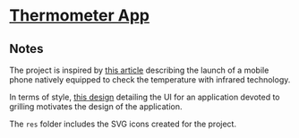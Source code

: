 # [Thermometer App](https://codesandbox.io/s/thermometer-app-h8rho)

## Notes

The project is inspired by [this article](https://www.leparisien.fr/high-tech/honor-lance-un-smartphone-capable-de-prendre-votre-temperature-09-06-2020-8332161.php) describing the launch of a mobile phone natively equipped to check the temperature with infrared technology.

In terms of style, [this design](https://dribbble.com/shots/6768800-Grill-App) detailing the UI for an application devoted to grilling motivates the design of the application.

The `res` folder includes the SVG icons created for the project.
